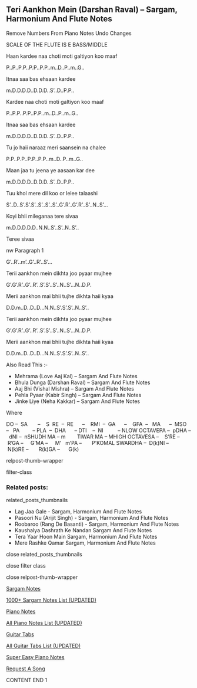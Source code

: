 
## Teri Aankhon Mein (Darshan Raval) – Sargam, Harmonium And Flute Notes

Remove Numbers From Piano Notes
Undo Changes

SCALE OF THE FLUTE IS E BASS/MIDDLE

Haan kardee naa choti moti galtiyon koo maaf

P..P..P.P..P.P..P.P..m..D..P..m..G..

Itnaa saa bas ehsaan kardee

m.D.D.D.D..D.D.D..S’..D..P.P..

Kardee naa choti moti galtiyon koo maaf

P..P.P..P.P..P.P..m..D..P..m..G..

Itnaa saa bas ehsaan kardee

m.D.D.D.D..D.D.D..S’..D..P.P..

Tu jo haii naraaz meri saansein na chalee

P.P..P.P..P.P..P.P..m..D..P..m..G..

Maan jaa tu jeena ye aasaan kar dee

m.D.D.D.D..D.D.D..S’..D..P.P..

Tuu khol mere dil koo or lelee talaashi

S’..D..S’.S’.S’..S’..S’..S’..G’.R’..G’.R’..S’..N..S’…

Koyi bhii mileganaa tere sivaa

m.D.D.D.D.D..N.N..S’..S’..N..S’..

Teree sivaa

nw Paragraph 1

G’..R’..m’..G’..R’..S’…

Terii aankhon mein dikhta joo pyaar mujhee

G’.G’.R’..G’..R’..S’.S’..S’..N..S’…N..D.P.

Merii aankhon mai bhii tujhe dikhta haii kyaa

D.D.m..D..D..D…N.N..S’.S’.S’..N..S’..

Terii aankhon mein dikhta joo pyaar mujhee

G’.G’.R’..G’..R’..S’.S’..S’..N..S’…N..D.P.

Merii aankhon mai bhii tujhe dikhta haii kyaa

D.D.m..D..D..D…N.N..S’.S’.S’..N..S’..

Also Read This :-

* Mehrama (Love Aaj Kal) – Sargam And Flute Notes
* Bhula Dunga (Darshan Raval) – Sargam And Flute Notes
* Aaj Bhi (Vishal Mishra) – Sargam And Flute Notes
* Pehla Pyaar (Kabir Singh) – Sargam And Flute Notes
* Jinke Liye (Neha Kakkar) – Sargam And Flute Notes

Where



DO –  SA       –    S  RE  –  RE      –    RMI  –  GA      –    GFA  –   MA      –  MSO  –   PA         – PLA  –  DHA      – DTI    –  NI          – NLOW OCTAVEPA –  pDHA –  dNI –  nSHUDH MA – m        TIWAR MA – MHIGH OCTAVESA –    S’RE –     R’GA –     G’MA –     M’   m’PA –       P’KOMAL SWARDHA –  D(k)NI –       N(k)RE –       R(k)GA –      G(k)

relpost-thumb-wrapper

filter-class

### Related posts:

related_posts_thumbnails

* Lag Jaa Gale - Sargam, Harmonium And Flute Notes
* Pasoori Nu (Arijit Singh) - Sargam, Harmonium And Flute Notes
* Roobaroo (Rang De Basanti) - Sargam, Harmonium And Flute Notes
* Kaushalya Dashrath Ke Nandan Sargam And Flute Notes
* Tera Yaar Hoon Main Sargam, Harmonium And Flute Notes
* Mere Rashke Qamar Sargam, Harmonium And Flute Notes

close related_posts_thumbnails

close filter class

close relpost-thumb-wrapper

[Sargam Notes](https://www.notationsworld.com/sargam-notes.html)

[1000+ Sargam Notes List (UPDATED)](https://www.notationsworld.com/all-songs-list-sargam-notes.html)

[Piano Notes](https://www.notationsworld.com/piano-notes.html)

[All Piano Notes List (UPDATED)](https://www.notationsworld.com/all-songs-list-piano-notes.html)

[Guitar Tabs](https://www.notationsworld.com/guitar-tabs.html)

[All Guitar Tabs List (UPDATED)](https://www.notationsworld.com/all-songs-list-guitar-tabs.html)

[Super Easy Piano Notes](https://studywall.in/)

[Request A Song](https://www.notationsworld.com/request-a-song.html)

CONTENT END 1

